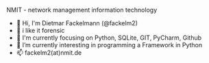 <!--
**fackelm2/fackelm2** is a ✨ _special_ ✨ repository because its `README.md` (this file) appears on your GitHub profile.

Here are some ideas to get you started:

- 🔭 I’m currently working on ...
- 🌱 I’m currently learning ...
- 👯 I’m looking to collaborate on ...
- 🤔 I’m looking for help with ...
- 💬 Ask me about ...
- 📫 How to reach me: ...
- 😄 Pronouns: ...
- ⚡ Fun fact: ...
-->

NMIT - network management information technology 
- 👋 Hi, I'm Dietmar Fackelmann (@fackelm2)
- 💞️ i like it forensic  
- 🌱 I'm currently focusing on Python, SQLite, GIT, PyCharm, Github
- 🔭 I’m currently interesting in programming a Framework in Python
- 📫 fackelm2(at)nmit.de
